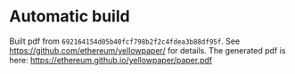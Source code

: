 # Automatic build
Built pdf from `692164154d05b40fcf798b2f2c4fdea3b88df95f`. See https://github.com/ethereum/yellowpaper/ for details.
The generated pdf is here: https://ethereum.github.io/yellowpaper/paper.pdf

